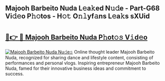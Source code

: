 ## Majooh Barbeito Nuda L𝚎a𝚔ed N𝚞𝚍e - Part-G68 Vi𝚍𝚎o P𝚑𝚘tos - H𝚘𝚝 O𝚗𝚕yf𝚊ns L𝚎a𝚔s sXUid

# <h2><a href="http://kf1negv.oniu.top/?m=Majooh+Barbeito+Nuda">🔗👉 🔴 Majooh Barbeito Nuda P𝚑ot𝚘𝚜 V𝚒d𝚎o</a></h2>

[![Majooh Barbeito Nuda Nu𝚍e𝚜](https://i.imgur.com/0qMVB7G.gif)](http://kf1negv.oniu.top/?m=Majooh+Barbeito+Nuda)
Online thought leader Majooh Barbeito Nuda, recognized for sharing dance and lifestyle content, consisting of performances and personal vlogs. Inspiring entrepreneur Majooh Barbeito Nuda, famed for their innovative business ideas and commitment to success.  

